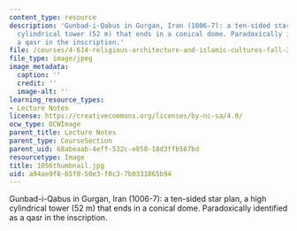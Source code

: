 ```yaml
---
content_type: resource
description: 'Gunbad-i-Qabus in Gurgan, Iran (1006-7): a ten-sided star plan, a high
  cylindrical tower (52 m) that ends in a conical dome. Paradoxically identified as
  a qasr in the inscription.'
file: /courses/4-614-religious-architecture-and-islamic-cultures-fall-2002/a94ae9f865f050e3f0c37b0331865b94_1056thumbnail.jpg
file_type: image/jpeg
image_metadata:
  caption: ''
  credit: ''
  image-alt: ''
learning_resource_types:
- Lecture Notes
license: https://creativecommons.org/licenses/by-nc-sa/4.0/
ocw_type: OCWImage
parent_title: Lecture Notes
parent_type: CourseSection
parent_uid: 68abeaab-4eff-532c-e858-18d3ffb567bd
resourcetype: Image
title: 1056thumbnail.jpg
uid: a94ae9f8-65f0-50e3-f0c3-7b0331865b94
---
```

Gunbad-i-Qabus in Gurgan, Iran (1006-7): a ten-sided star plan, a high cylindrical tower (52 m) that ends in a conical dome. Paradoxically identified as a qasr in the inscription.